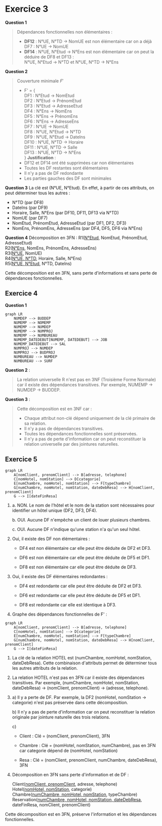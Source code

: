 # Exercice 3

**Question 1**
> Dépendances fonctionnelles non élémentaires :
> - **DF12** : N°UE, N°TD → NomUE est non élémentaire car on a déjà DF7 : N°UE → NomUE
> - **DF14** : N°UE, N°Etud → N°Ens est non élémentaire car on peut la déduire de DF8 et DF13 :  
N°UE, N°Etud → N°TD et N°UE, N°TD → N°Ens

**Question 2**
> Couverture minimale $F'$
> - F' = {  
DF1 : N°Etud → NomEtud  
DF2 : N°Etud → PrénomEtud  
DF3 : N°Etud → AdresseEtud  
DF4 : N°Ens → NomEns  
DF5 : N°Ens → PrénomEns  
DF6 : N°Ens → AdresseEns  
DF7 : N°UE → NomUE  
DF8 : N°UE, N°Etud → N°TD  
DF9 : N°UE, N°Etud → DateIns  
DF10 : N°UE, N°TD → Horaire  
DF11 : N°UE, N°TD → Salle  
DF13 : N°UE, N°TD → N°Ens  
}
> **Justification** :
> - DF12 et DF14 ont été supprimées car non élémentaires
> - Toutes les DF restantes sont élémentaires
> - Il n'y a pas de DF redondante
> - Les parties gauches des DF sont minimales

**Question 3**
La clé est (N°UE, N°Etud). En effet, à partir de ces attributs, on peut déterminer tous les autres :
- N°TD (par DF8)
- DateIns (par DF9)
- Horaire, Salle, N°Ens (par DF10, DF11, DF13 via N°TD)
- NomUE (par DF7)
- NomEtud, PrénomEtud, AdresseEtud (par DF1, DF2, DF3)
- NomEns, PrénomEns, AdresseEns (par DF4, DF5, DF6 via N°Ens)

**Question 4**
Décomposition en 3FN :
R1(<u>N°Etud</u>, NomEtud, PrénomEtud, AdresseEtud)  
R2(<u>N°Ens</u>, NomEns, PrénomEns, AdresseEns)  
R3(<u>N°UE</u>, NomUE)  
R4(<u>N°UE, N°TD</u>, Horaire, Salle, N°Ens)  
R5(<u>N°UE, N°Etud</u>, N°TD, DateIns)

Cette décomposition est en 3FN, sans perte d'informations et sans perte de dépendances fonctionnelles.

## Exercice 4
**Question 1**
```mermaid
graph LR
    NUMDEP --> BUDDEP
    NUMEMP --> NOMEMP
    NUMEMP --> NUMDEP
    NUMEMP --> NUMPROJ
    NUMEMP --> NUMBUREAU
    NUMEMP_DATEDEBUT[NUMEMP, DATEDEBUT] --> JOB
    NUMEMP_DATEDEBUT --> SAL
    NUMPROJ --> NUMDEP
    NUMPROJ --> BUDPROJ
    NUMBUREAU --> NUMDEP
    NUMBUREAU --> SURF

```

**Question 2** :
> La relation universelle R n'est pas en 3NF (Troisième Forme Normale) car il existe des dépendances transitives. Par exemple, NUMEMP → NUMDEP → BUDDEP.

**Question 3** :
> Cette décomposition est en 3NF car :
>- Chaque attribut non-clé dépend uniquement de la clé primaire de sa relation.
>- Il n'y a pas de dépendances transitives.
>- Toutes les dépendances fonctionnelles sont préservées.  
>- Il n'y a pas de perte d'information car on peut reconstituer la relation universelle par des jointures naturelles.


## Exercice 5
```mermaid
graph LR
    A[nomClient, prenomClient] --> B[adresse, telephone]
    C[nomHotel, nomStation] --> D[categorie]
    E[numChambre, nomHotel, nomStation] --> F[typeChambre]
    G[numChambre, nomHotel, nomStation, dateDebResa] --> H[nomClient, prenomClient]
    G --> I[dateFinResa]
```

1. a. NON. Le nom de l'hôtel et le nom de la station sont nécessaires pour identifier un hôtel unique (DF2, DF3, DF4).
    
    b. OUI. Aucune DF n'empêche un client de louer plusieurs chambres.
    
    c. OUI. Aucune DF n'indique qu'une station n'a qu'un seul hôtel.
    
2. Oui, il existe des DF non élémentaires :
    
    - DF4 est non élémentaire car elle peut être déduite de DF2 et DF3.
        
    - DF6 est non élémentaire car elle peut être déduite de DF5 et DF1.
        
    - DF8 est non élémentaire car elle peut être déduite de DF3.
        
3. Oui, il existe des DF élémentaires redondantes :
    
    - DF4 est redondante car elle peut être déduite de DF2 et DF3.
        
    - DF6 est redondante car elle peut être déduite de DF5 et DF1.
        
    - DF8 est redondante car elle est identique à DF3.
        
4. Graphe des dépendances fonctionnelles de F' :
    



```mermaid
graph LR
	A[nomClient, prenomClient] --> B[adresse, telephone]
	C[nomHotel, nomStation] --> D[categorie]
	E[numChambre, nomHotel, nomStation] --> F[typeChambre]
	G[numChambre, nomHotel, nomStation, dateDebResa] --> H[nomClient, prenomClient]
	G --> I[dateFinResa]
```

1. La clé de la relation HOTEL est (numChambre, nomHotel, nomStation, dateDebResa). Cette combinaison d'attributs permet de déterminer tous les autres attributs de la relation.
    
6. La relation HOTEL n'est pas en 3FN car il existe des dépendances transitives. Par exemple, (numChambre, nomHotel, nomStation, dateDebResa) → (nomClient, prenomClient) → (adresse, telephone).
    
7. a) Il y a perte de DF. Par exemple, la DF2 (nomHotel, nomStation → categorie) n'est pas préservée dans cette décomposition.
    
    b) Il n'y a pas de perte d'information car on peut reconstituer la relation originale par jointure naturelle des trois relations.
    
    c)
    
    - Client : Clé = (nomClient, prenomClient), 3FN
        
    - Chambre : Clé = (nomHotel, nomStation, numChambre), pas en 3FN car categorie dépend de (nomHotel, nomStation)
        
    - Resa : Clé = (nomClient, prenomClient, numChambre, dateDebResa), 3FN
        
8. Décomposition en 3FN sans perte d'information et de DF :
    
    Client(<u>nomClient, prenomClient</u>, adresse, telephone)  
    Hotel(<u>nomHotel, nomStation</u>, categorie)  
    Chambre(<u>numChambre, nomHotel, nomStation</u>, typeChambre)  
    Reservation(<u>numChambre, nomHotel, nomStation, dateDebResa</u>, dateFinResa, nomClient, prenomClient)
    

Cette décomposition est en 3FN, préserve l'information et les dépendances fonctionnelles.